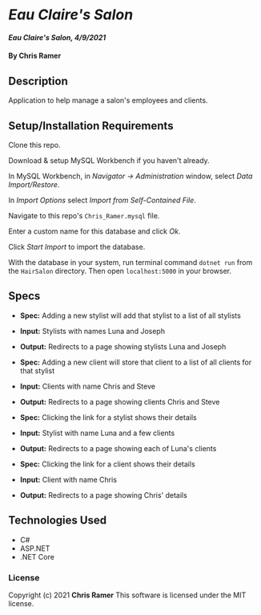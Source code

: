 # *Eau Claire's Salon*

#### *Eau Claire's Salon, 4/9/2021*

#### By **Chris Ramer**

## Description

Application to help manage a salon's employees and clients.

## Setup/Installation Requirements

Clone this repo.

Download & setup MySQL Workbench if you haven't already.

In MySQL Workbench, in *Navigator -> Administration* window, select *Data Import/Restore*.

In *Import Options* select *Import from Self-Contained File*.

Navigate to this repo's `Chris_Ramer.mysql` file.

Enter a custom name for this database and click *Ok*.

Click *Start Import* to import the database.

With the database in your system, run terminal command `dotnet run` from the `HairSalon` directory. Then open `localhost:5000` in your browser.

## Specs

* **Spec:** Adding a new stylist will add that stylist to a list of all stylists
* **Input:** Stylists with names Luna and Joseph
* **Output:** Redirects to a page showing stylists Luna and Joseph

* **Spec:** Adding a new client will store that client to a list of all clients for that stylist
* **Input:** Clients with name Chris and Steve
* **Output:** Redirects to a page showing clients Chris and Steve

* **Spec:** Clicking the link for a stylist shows their details
* **Input:** Stylist with name Luna and a few clients
* **Output:** Redirects to a page showing each of Luna's clients

* **Spec:** Clicking the link for a client shows their details
* **Input:** Client with name Chris
* **Output:** Redirects to a page showing Chris' details

## Technologies Used

* C#
* ASP.NET
* .NET Core

### License

Copyright (c) 2021 **Chris Ramer**
This software is licensed under the MIT license.